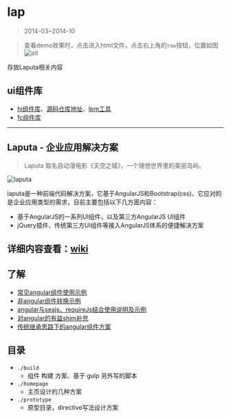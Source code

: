 

# lap

> 2014-03~2014-10


> 查看demo效果时，点击进入html文件，点击右上角的`raw`按钮，位置如图![alt](https://tfsimg.alipay.com/images/T1Ih0cXgxGXXXXXXXX.png)

存放Laputa相关内容

## ui组件库
- [hi组件库](http://lpmjs.alipay.im/)、[源码仓库地址](http://gitlab.xx.com/groups/hi)、[lpm工具](http://gitlab.xx.com/laputagallery/lpm/tree/master)
- [fc组件库](http://gitlab.xx.com/jiuzhou/flaming-cloud/tree/master/static/modules/src)



------
 
## Laputa - 企业应用解决方案

> Laputa 取名自动漫电影《天空之城》，一个理想世界里的美丽岛屿。

![laputa](https://tfsimg.alipay.com/images/T1y_xcXjBJXXXXXXXX.png)

laputa是一种前端代码解决方案，它基于AngularJS和Bootstrap(css)、它应对的是企业应用类型的需求，目前主要包括以下几方面内容：

-  基于AngularJS的一系列UI组件，以及第三方AngularJS UI组件
-  jQuery插件、传统第三方UI组件等接入AngularJS体系的便捷解决方案


## 详细内容查看：[wiki](http://gitlab.xx.com/ap/laputa/wikis/home) 




## 了解
- [常见angular组件使用示例](http://gitlab.xx.com/hualei.hl/lap/blob/master/use_ng.md)
- [非angular组件转换示例](http://gitlab.xx.com/hualei.hl/lap/blob/master/misc/port/other2angular.md)
- [angular与seajs、requireJs结合使用说明及示例](http://gitlab.xx.com/hualei.hl/lap/tree/master/misc/angular-seajs)
- [对angular的有益shim补充](http://gitlab.xx.com/hualei.hl/lap/tree/master/misc/shim)
- [传统继承思路下的angular组件方案](http://gitlab.xx.com/hualei.hl/lap/blob/master/misc/prototype/scheme-1.md)


## 目录
- `./build`
    * 组件 构建 方案、基于 gulp 另外写的脚本
- `./homepage`
    * 主页设计的几种方案 
- `./prototype`
    * 原型目录，directive写法设计方案
